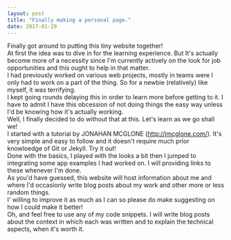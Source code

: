 ```yaml
---
layout: post
title: "Finally making a personal page."
date: 2017-01-29
---
```


Finally got around to putting this tiny website together!<br>
At first the idea was to dive in for the learning experience. But It's actually become more of a necessity since I'm currently actively on the look for job opportunities and this ought to help in that matter.<br>
I had previously worked on various web projects, mostly in teams were I only had to work on a part of the thing. So for a newbie (relatively) like myself, it was terrifying. <br>
I kept going rounds delaying this in order to learn more before getting to it. I have to admit I have this obcession of not doing things the easy way unless I'd be knowing how it's actually working. <br>
Well, I finally decided to do without that at this. Let's learn as we go shall we! <br>
I started with a tutorial by JONAHAN MCGLONE (http://jmcglone.com/). It's very simple and easy to follow and it doesn't require much prior knowloedge of Git or Jekyll. Try it out!<br>
Done with the basics, I played with the looks a bit then I jumped to integrating some app examples I had worked on. I will providing links to these whenever I'm done.<br>
As you'd have guessed, this website will host information about me and where I'd occasionly write blog posts about my work and other more or less random things.<br>
I' willing to improve it as much as I can so please do make suggesting on how I could make it better!<br>
Oh, and feel free to use any of my code snippets. I will write blog posts about the context in which each was written and to explain the technical aspects, when it's worth it.
